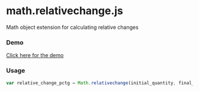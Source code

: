 math.relativechange.js
======================

Math object extension for calculating relative changes

### Demo
[Click here for the demo](http://albertboada.github.io/math.relativechange.js/demo)

### Usage
```js
var relative_change_pctg = Math.relativechange(initial_quantity, final_quantity);
```
